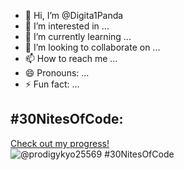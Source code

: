 - 👋 Hi, I’m @Digita1Panda
- 👀 I’m interested in ...
- 🌱 I’m currently learning ...
- 💞️ I’m looking to collaborate on ...
- 📫 How to reach me ...
- 😄 Pronouns: ...
- ⚡ Fun fact: ...

  
## #30NitesOfCode:
  [Check out my progress!](https://www.codedex.io/@prodigykyo25569/30-nites-of-code)  
  ![@prodigykyo25569 #30NitesOfCode](https://www.codedex.io/api/petStatus?user=prodigykyo25569)


<!---
Digita1Panda/Digita1Panda is a ✨ special ✨ repository because its `README.md` (this file) appears on your GitHub profile.
You can click the Preview link to take a look at your changes.
--->
